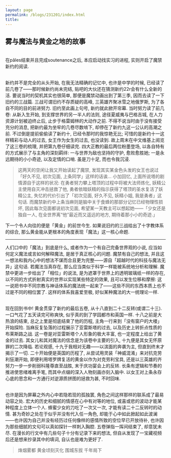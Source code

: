 ```yaml
---
layout: page
permalink: /blogs/231201/index.html
title: 
---
```


## 雾与魔法与黄金之地的故事

<br>在pâles结束并且完成soutenance之后, 本应启动找实习的进程, 实则开启了魔禁新约的阅读.

<br>新约并不是完全的从头开始, 在我无法精确的记忆中, 也许是中学的时候, 已经读了前几卷了——那时候新约尚未完结, 贴吧的大伙还在猜测新约22r会有什么全新的活. 要说当时的契机其实也很简单, 那便是魔禁动画出到了第三季, 因而去读了一下旧约的三战篇. 三战可谓旧约不存质疑的高峰, 三英雄齐聚冰雪之地俄罗斯, 为了各自不同的目的前进努力. 旧约至此画上句号, 新约就此掀开帘幕. 当时努力读了前几卷: 从新入生开始, 到支撑世界的另一半人的法则, 途径夏威夷与巴格吉城, 在人力资源计划被迫终止后, 止步于格雷姆林的大动作之前. 不得不说当时由于没有接受充分的消息, 把新约最为坐牢的几卷尽数啃下, 却停在了新约九这一公认的高潮之前. 不过倒是提前偷偷读了新约十, 已经令那时的我惊艳无比; 可惜的是新约十一这样精彩与动人的过去, 女王作为女生的过去, 也没读到. 故上周末在中文维基上阅览了这三卷的梳理, 并把第九卷仔细读完. 四大正教的最后两位粉墨登场, 以各自特有的方式展示了与主角的深刻羁绊: 一与世界为敌也坚持的守护, 愈败愈胜她; 一是永远期待的小小奇迹, 以及定情的口哨. 虽是刀十足, 而也令我沉浸.

> 这两天的空闲让我又开始读起了魔禁, 发现其实某金色头发的女王也说过「好久不见, 初次见面, 上条同学」这样的话诶... 小加回忆, 上面所说塔的剧情源自于这样的状况: 在勇者努力攀上塔顶的过程中将被大法师炼化, 妖精公主使用自灭冲击拯救了他, 勇者依暗妖精的指示获得了塔顶的圣水复活了妖精公主, 失忆的代价引出了「初次见面, 好久不见, 妖精小姐, 我是勇者」这句话. 而魔禁新约中上条当麻则是脑中关于食蜂的那部分记忆已经物理性损坏, 因此每次见面都说初次见面, 希望某一天教主可以想起她——「少女还是独自一人, 在全世界离“他”最近而又遥远的地方, 期待着那小小的奇迹.」

下一个令人向往的便是「黄金」的前世今生. 如果说旧约的三战给出了十字教体系的综合, 那么黄金能从更根本的角度表现「魔法」这一核心命题.

---

人们口中的「魔法」到底是什么, 或者作为一个有自己完备世界观的小说, 应当如何定义魔法或言如何解释魔法, 是居于真正核心的问题. 魔禁有自己的想法, 并且这一想法和我内心中的想法不谋而合且更为完整——源自「超越时代的科技与魔法无异」这句话. 若魔法当真存在, 那么应当类似于科学一样能被系统地分析和理解. 魔禁中更进一步给出了「相位」的说法, 是为遮罩于世界上的透明玻璃纸一样的存在, 以不同的方式折射真实的世界以实现某些特定的效果, 且可以发生位移和摩擦: 这一说把书中不同宗教与神话体系的魔法统一起来了——这些不同的东西本质上也不过是不同的相位罢了. 这样的体系我喜爱至极, 好似某种魔法的大一统理论一样.

<br>现在回到书中! 黄金贯穿了新约的最后五卷, 从十八直到二十二反转(或谓二十三). 一口气花了五天读完可称爽快, 似乎真的到了学园都市和英国一样. 十八之前是大热浪的结束, 总之上里是彻底结束了他的历程, 主角一行来到「没有窗户的大楼」开始探险. 当麻反复坠落的过程展示了亚雷斯塔的过去, 以及历史上转折点性质的布莱斯路之战. 这一卷是对亚雷斯塔个人形象的极大丰富, 也一定程度上给出了黄金的过去. 其女儿和其对魔法的信念是为该卷中主要的引入, 十九便是其女无怀原罪的二次降临. 若论观感, 十九于我相对无趣——以滨面的奔袭为主, 但直到终末才揭示了一切. 二十开始便是英国的历程了, 从尝试用灵装「神威混淆」来对抗克劳利狂潮开始, 即便利用塔罗牌复活的黄金以作为对克劳利宝具, 还是以三英雄的齐努力一步一步削弱科隆尊直至战胜, 末于庆功宴会上的反转. 长条有逻辑和节奏的推进使思绪难离手笔, 而其中点缀的深入人物刻画亦刻入脑中. 以女王对上条永存心底的思念和一方通行对逆源质拼图的拯救为甚, 不时回味.

<br>也许是因为屏幕之外内心中若隐若现的孤独罢, 角色之间这样那样的联系成了最易动容之处. 宏大的历史和细腻的情感在心中有对等的地位, 或喜或悲的波动才能某种程度上立体一个人. 蜂蜜少女的刀吃了一次又一次, 才能有读二十二反转时的动情. 甚为奇妙之处在于似乎并没有代入任一角色, 却能于心中如此掀起如此波澜——也许因为自己并没有经历过任何像样的感情所致的空位早已开放待补, 也许因为那些细腻的文句可以真如探针一样刺入胸腔. 五卷弹指一挥间结束了, 却意犹未尽. 在漫长的行文中有几些句子十分有记录下来的想法, 但自从发现了一宝藏视频后还是想来抄录其中的填词, 自认也是难为更好了.

> 烽烟雾都 黄金顷刻灭化  围城东拔 千年局下